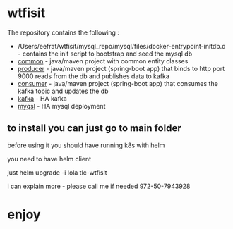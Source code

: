 # wtfisit

The repository contains the following :

- /Users/eefrat/wtfisit/mysql_repo/mysql/files/docker-entrypoint-initdb.d - contains the init script to bootstrap and seed the mysql db
- [common](#common_repo) - java/maven project with common entity classes
- [producer](#producer_repo) - java/maven project (spring-boot app) that binds to http port 9000 reads from the db and publishes data to kafka
- [consumer](#Consumer_repo) - java/maven project (spring-boot app) that consumes the kafka topic and updates the db
- [kafka](#Kafka_repo) - HA kafka 
- [myqsl](#mysql_repo) - HA mysql deployment 

## to install you can just go to main folder
before using it you should have running k8s with helm 

you need to have helm client 

just helm upgrade -i lola tlc-wtfisit 

i can explain more - please call me if needed 972-50-7943928 
# enjoy 